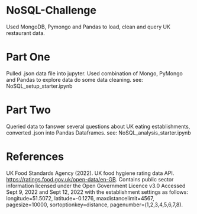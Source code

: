 # NoSQL-Challenge

Used MongoDB, Pymongo and Pandas to load, clean and query UK restaurant data. 

# Part One
Pulled .json data file into jupyter. Used combination of Mongo, PyMongo and Pandas to explore data do some data cleaning.
see: NoSQL_setup_starter.ipynb

# Part Two
Queried data to fanswer several questions about UK eating establishments, converted .json into Pandas Dataframes. 
see: NoSQL_analysis_starter.ipynb

# References
UK Food Standards Agency (2022). UK food hygiene rating data API. https://ratings.food.gov.uk/open-data/en-GB. Contains public sector information licensed under the Open Government Licence v3.0
Accessed Sept 9, 2022 and Sept 12, 2022 with the establishment settings as follows: longitude=51.5072, latitude=-0.1276, maxdistancelimit=4567, pagesize=10000, sortoptionkey=distance, pagenumber=(1,2,3,4,5,6,7,8).

